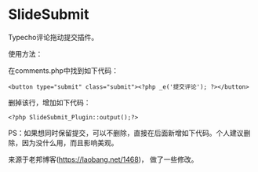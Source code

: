 # SlideSubmit
Typecho评论拖动提交插件。

使用方法：

在comments.php中找到如下代码：

```
<button type="submit" class="submit"><?php _e('提交评论'); ?></button>
```
删掉该行，增加如下代码：
```
<?php SlideSubmit_Plugin::output();?>
```
PS：如果想同时保留提交，可以不删除，直接在后面新增如下代码。个人建议删除，因为没什么用，而且影响美观。

来源于老邦博客(https://laobang.net/1468)， 做了一些修改。
